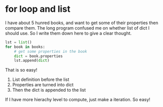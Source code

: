 # for loop and list
I have about 5 hunred books, and want to get some of their properties then compare them. The long program confused me on whether list of dict I should use. So I write them down here to give a clear thought.

```python
lst = list()
for book in books:
    # get some properties in the book
    dict = book.properties
    lst.append(dict)
```

That is so easy! 

1. List definition before the list
2. Properties are turned into dict
3. Then the dict is appended to the list

If I have more hierachy level to compute, just make a iteration.
So easy!
